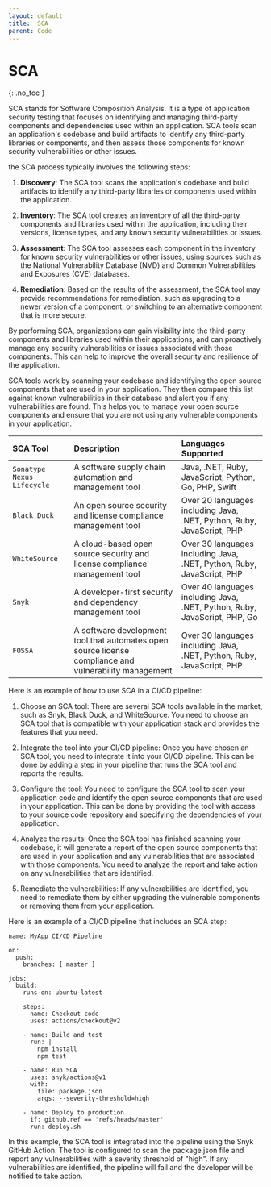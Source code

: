 ```yaml
---
layout: default
title:  SCA
parent: Code
---
```


# SCA
{: .no_toc }




SCA stands for Software Composition Analysis. It is a type of application security testing that focuses on identifying and managing third-party components and dependencies used within an application. SCA tools scan an application's codebase and build artifacts to identify any third-party libraries or components, and then assess those components for known security vulnerabilities or other issues.


the SCA process typically involves the following steps:

1. **Discovery**: The SCA tool scans the application's codebase and build artifacts to identify any third-party libraries or components used within the application.

2. **Inventory**: The SCA tool creates an inventory of all the third-party components and libraries used within the application, including their versions, license types, and any known security vulnerabilities or issues.

3. **Assessment**: The SCA tool assesses each component in the inventory for known security vulnerabilities or other issues, using sources such as the National Vulnerability Database (NVD) and Common Vulnerabilities and Exposures (CVE) databases.

4. **Remediation**: Based on the results of the assessment, the SCA tool may provide recommendations for remediation, such as upgrading to a newer version of a component, or switching to an alternative component that is more secure.

By performing SCA, organizations can gain visibility into the third-party components and libraries used within their applications, and can proactively manage any security vulnerabilities or issues associated with those components. This can help to improve the overall security and resilience of the application.

SCA tools work by scanning your codebase and identifying the open source components that are used in your application. They then compare this list against known vulnerabilities in their database and alert you if any vulnerabilities are found. This helps you to manage your open source components and ensure that you are not using any vulnerable components in your application.






| SCA Tool    | Description   | Languages Supported |
|:---------------|:---------------------|:---------------------|
| `Sonatype Nexus Lifecycle	` | A software supply chain automation and management tool	 | Java, .NET, Ruby, JavaScript, Python, Go, PHP, Swift |
| `Black Duck` | An open source security and license compliance management tool	 | Over 20 languages including Java, .NET, Python, Ruby, JavaScript, PHP |
| `WhiteSource` | A cloud-based open source security and license compliance management tool	 | Over 30 languages including Java, .NET, Python, Ruby, JavaScript, PHP |
| `Snyk` | A developer-first security and dependency management tool	 | Over 40 languages including Java, .NET, Python, Ruby, JavaScript, PHP, Go |
| `FOSSA` | A software development tool that automates open source license compliance and vulnerability management	 | Over 30 languages including Java, .NET, Python, Ruby, JavaScript, PHP |





Here is an example of how to use SCA in a CI/CD pipeline:

1. Choose an SCA tool: There are several SCA tools available in the market, such as Snyk, Black Duck, and WhiteSource. You need to choose an SCA tool that is compatible with your application stack and provides the features that you need.

2. Integrate the tool into your CI/CD pipeline: Once you have chosen an SCA tool, you need to integrate it into your CI/CD pipeline. This can be done by adding a step in your pipeline that runs the SCA tool and reports the results.

3. Configure the tool: You need to configure the SCA tool to scan your application code and identify the open source components that are used in your application. This can be done by providing the tool with access to your source code repository and specifying the dependencies of your application.

4. Analyze the results: Once the SCA tool has finished scanning your codebase, it will generate a report of the open source components that are used in your application and any vulnerabilities that are associated with those components. You need to analyze the report and take action on any vulnerabilities that are identified.

5. Remediate the vulnerabilities: If any vulnerabilities are identified, you need to remediate them by either upgrading the vulnerable components or removing them from your application.


Here is an example of a CI/CD pipeline that includes an SCA step:


```
name: MyApp CI/CD Pipeline

on:
  push:
    branches: [ master ]

jobs:
  build:
    runs-on: ubuntu-latest

    steps:
    - name: Checkout code
      uses: actions/checkout@v2

    - name: Build and test
      run: |
        npm install
        npm test

    - name: Run SCA
      uses: snyk/actions@v1
      with:
        file: package.json
        args: --severity-threshold=high

    - name: Deploy to production
      if: github.ref == 'refs/heads/master'
      run: deploy.sh

```


In this example, the SCA tool is integrated into the pipeline using the Snyk GitHub Action. The tool is configured to scan the package.json file and report any vulnerabilities with a severity threshold of "high". If any vulnerabilities are identified, the pipeline will fail and the developer will be notified to take action.







